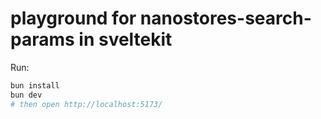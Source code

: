# playground for nanostores-search-params in sveltekit

Run:

```sh
bun install
bun dev
# then open http://localhost:5173/
```
